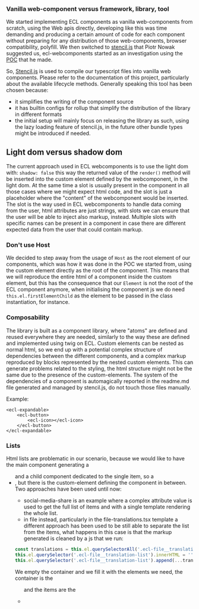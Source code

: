 ### Vanilla web-component versus framework, library, tool

We started implementing ECL components as vanilla web-components from scratch, using the Web apis directly, developing like this was time demanding and producing a certain amount of code for each component without preparing for any distribution of those web-components, browser compatibility, polyfill.
We then switched to [stencil.js](https://stencil.js) that Piotr Nowak suggested us, ecl-webcomponents started as an investigation using the [POC](https://github.com/pnowak2/eui-ecl-webcomponents/tree/master/src/components) that he made.

So, [Stencil.js](https://stenciljs.com/) is used to compile our typescript files into vanilla web components.
Please refer to the documentation of this project, particularly about the available lifecycle methods.
Generally speaking this tool has been chosen because:

- it simplifies the writing of the component source
- it has builtin configs for rollup that simplify the distribution of the library in different formats
- the initial setup will mainly focus on releasing the library as such, using the lazy loading feature of stencil.js, in the future other bundle types might be introduced if needed.

## Light dom versus shadow dom

The current approach used in ECL webcomponents is to use the light dom with:
`shadow: false`
this way the returned value of the `render()` method will be inserted into the custom element defined by the webcomponent, in the light dom.
At the same time a slot is usually present in the component in all those cases where we might expect html code, and the slot is just a placeholder where the "content" of the webcomponent would be inserted.
The slot is the way used in ECL webcomponents to handle data coming from the user, html attributes are just strings, with slots we can ensure that the user will be able to inject also markup, instead.
Multiple slots with specific names can be present in a component in case there are different expected data from the user that could contain markup.

### Don't use Host

We decided to step away from the usage of `Host` as the root element of our components, which was how it was done in the POC we started from, using the custom element directly as the root of the component.
This means that we will reproduce the entire html of a component inside the custom element, but this has the consequence that our `Element` is not the root of the ECL component anymore, when initialising the component js we do need `this.el.firstElementChild` as the element to be passed in the class instantiation, for instance.

### Composability

The library is built as a component library, where "atoms" are defined and reused everywhere they are needed, similarly to the way these are defined and implemented using twig on ECL.
Custom elements can be nested as normal html, so we end up with a potential complex structure of dependencies between the different components, and a complex markup reproduced by blocks represented by the nested custom elements.
This can generate problems related to the styling, the html structure might not be the same due to the presence of the custom-elements.
The system of the dependencies of a component is automagically reported in the readme.md file generated and managed by stencil.js, do not touch those files manually.

Example:

```
<ecl-expandable>
	<ecl-button>
		<ecl-icon></ecl-icon>
	</ecl-button>
</ecl-expandable>
```

### Lists

Html lists are problematic in our scenario, because we would like to have the main component generating a <ul> and a child component dedicated to the single item, so a <li>, but there is the custom-element defining the component in between.
Two approaches have been used until now:

- social-media-share is an example where a complex attribute value is used to get the full list of items and with a single template rendering the whole list.
- in file instead, particularly in the file-translations.tsx template a different approach has been used to be still able to separate the list from the items, what happens in this case is that the markup generated is cleaned by a js that we run:

```javascript
const translations = this.el.querySelectorAll('.ecl-file__translation-item');
this.el.querySelector('.ecl-file__translation-list').innerHTML = '';
this.el.querySelector('.ecl-file__translation-list').append(...translations);
```

We empty the container and we fill it with the elements we need, the container is the <ul> and the items are the <li>
